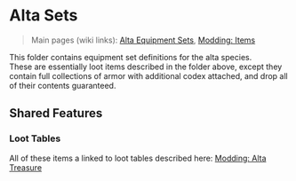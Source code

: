 # Alta Sets

> Main pages (wiki links): [Alta Equipment Sets](https://github.com/Ceterai/Enternia/wiki/Loot-Items#equipment-sets), [Modding: Items](https://github.com/Ceterai/Enternia/wiki/Modding-Items#items)

This folder contains equipment set definitions for the alta species.  
These are essentially loot items described in the folder above, except they contain full collections of armor with additional codex attached, and drop all of their contents guaranteed.

## Shared Features

### Loot Tables

All of these items a linked to loot tables described here: [Modding: Alta Treasure](/treasure/alta/README.md#sets)
